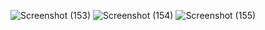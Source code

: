![Screenshot (153)](https://github.com/saumil143/website-bootstrap-/assets/113255348/c7f96607-4d91-4a7a-95b0-3e0bb4986cb2)
![Screenshot (154)](https://github.com/saumil143/website-bootstrap-/assets/113255348/29f05fdd-a510-4bc9-b600-8bf297ac9281)
![Screenshot (155)](https://github.com/saumil143/website-bootstrap-/assets/113255348/a1ffd0d9-75ae-46f4-9e83-f18d224bd4aa)
